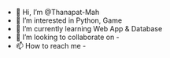 - 👋 Hi, I’m @Thanapat-Mah
- 👀 I’m interested in Python, Game
- 🌱 I’m currently learning Web App & Database
- 💞️ I’m looking to collaborate on -
- 📫 How to reach me -

<!---
Thanapat-Mah/Thanapat-Mah is a ✨ special ✨ repository because its `README.md` (this file) appears on your GitHub profile.
You can click the Preview link to take a look at your changes.
--->
